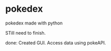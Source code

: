 # pokedex
pokedex made with python

STill need to finish.

done:
Created GUI.
Access data using pokeAPI.
